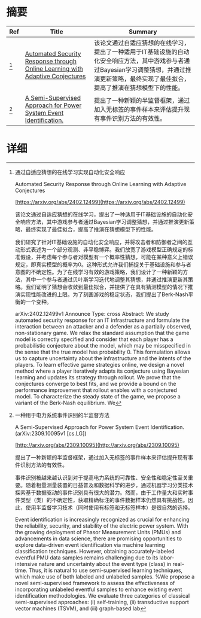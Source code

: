 # 摘要

| Ref | Title | Summary |
| --- | --- | --- |
| [^1] | [Automated Security Response through Online Learning with Adaptive Conjectures](https://arxiv.org/abs/2402.12499) | 该论文通过自适应猜想的在线学习，提出了一种适用于IT基础设施的自动化安全响应方法，其中游戏参与者通过Bayesian学习调整猜想，并通过推演更新策略，最终实现了最佳拟合，提高了推演在猜想模型下的性能。 |
| [^2] | [A Semi-Supervised Approach for Power System Event Identification.](http://arxiv.org/abs/2309.10095) | 提出了一种新颖的半监督框架，通过加入无标签的事件样本来评估提升现有事件识别方法的有效性。 |

# 详细

[^1]: 通过自适应猜想的在线学习实现自动化安全响应

    Automated Security Response through Online Learning with Adaptive Conjectures

    [https://arxiv.org/abs/2402.12499](https://arxiv.org/abs/2402.12499)

    该论文通过自适应猜想的在线学习，提出了一种适用于IT基础设施的自动化安全响应方法，其中游戏参与者通过Bayesian学习调整猜想，并通过推演更新策略，最终实现了最佳拟合，提高了推演在猜想模型下的性能。

    

    我们研究了针对IT基础设施的自动化安全响应，并将攻击者和防御者之间的互动形式表述为一个部分观测、非平稳博弈。我们放宽了游戏模型正确规定的标准假设，并考虑每个参与者对模型有一个概率性猜想，可能在某种意义上错误规定，即真实模型的概率为0。这种形式允许我们捕捉关于基础设施和参与者意图的不确定性。为了在线学习有效的游戏策略，我们设计了一种新颖的方法，其中一个参与者通过贝叶斯学习迭代地调整其猜想，并通过推演更新其策略。我们证明了猜想会收敛到最佳拟合，并提供了在具有猜测模型的情况下推演实现性能改进的上限。为了刻画游戏的稳定状态，我们提出了Berk-Nash平衡的一个变种。

    arXiv:2402.12499v1 Announce Type: cross  Abstract: We study automated security response for an IT infrastructure and formulate the interaction between an attacker and a defender as a partially observed, non-stationary game. We relax the standard assumption that the game model is correctly specified and consider that each player has a probabilistic conjecture about the model, which may be misspecified in the sense that the true model has probability 0. This formulation allows us to capture uncertainty about the infrastructure and the intents of the players. To learn effective game strategies online, we design a novel method where a player iteratively adapts its conjecture using Bayesian learning and updates its strategy through rollout. We prove that the conjectures converge to best fits, and we provide a bound on the performance improvement that rollout enables with a conjectured model. To characterize the steady state of the game, we propose a variant of the Berk-Nash equilibrium. We 
    
[^2]: 一种用于电力系统事件识别的半监督方法

    A Semi-Supervised Approach for Power System Event Identification. (arXiv:2309.10095v1 [cs.LG])

    [http://arxiv.org/abs/2309.10095](http://arxiv.org/abs/2309.10095)

    提出了一种新颖的半监督框架，通过加入无标签的事件样本来评估提升现有事件识别方法的有效性。

    

    事件识别被越来越认识到对于提高电力系统的可靠性、安全性和稳定性至关重要。随着相量测量装置的日益普及和数据科学的进步，通过机器学习分类技术探索基于数据驱动的事件识别具有很大的潜力。然而，由于工作量大和实时事件类型（类）的不确定性，获取精确标注的事件数据样本仍然具有挑战性。因此，使用半监督学习技术（同时使用有标签和无标签样本）是很自然的选择。

    Event identification is increasingly recognized as crucial for enhancing the reliability, security, and stability of the electric power system. With the growing deployment of Phasor Measurement Units (PMUs) and advancements in data science, there are promising opportunities to explore data-driven event identification via machine learning classification techniques. However, obtaining accurately-labeled eventful PMU data samples remains challenging due to its labor-intensive nature and uncertainty about the event type (class) in real-time. Thus, it is natural to use semi-supervised learning techniques, which make use of both labeled and unlabeled samples. %We propose a novel semi-supervised framework to assess the effectiveness of incorporating unlabeled eventful samples to enhance existing event identification methodologies. We evaluate three categories of classical semi-supervised approaches: (i) self-training, (ii) transductive support vector machines (TSVM), and (iii) graph-based lab
    

